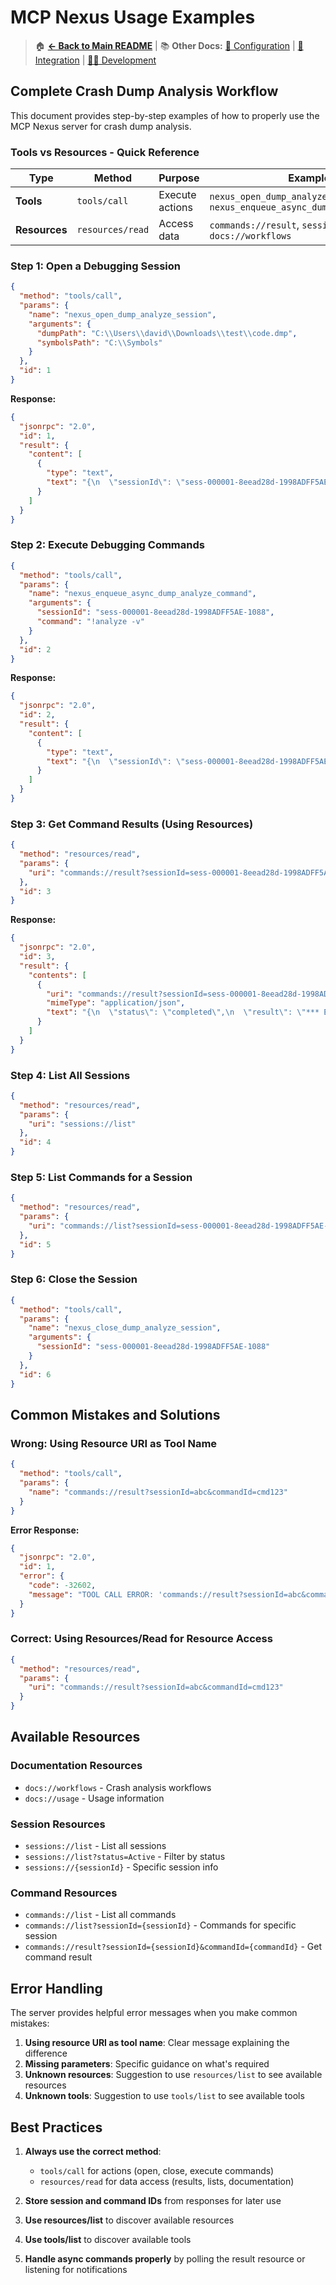 # MCP Nexus Usage Examples

> 🏠 **[← Back to Main README](../README.md)** | 📚 **Other Docs:** [🔧 Configuration](CONFIGURATION.md) | [🤖 Integration](INTEGRATION.md) | [👨‍💻 Development](DEVELOPMENT.md)

## Complete Crash Dump Analysis Workflow

This document provides step-by-step examples of how to properly use the MCP Nexus server for crash dump analysis.

### Tools vs Resources - Quick Reference

| Type | Method | Purpose | Examples |
|------|--------|---------|----------|
| **Tools** | `tools/call` | Execute actions | `nexus_open_dump_analyze_session`, `nexus_enqueue_async_dump_analyze_command` |
| **Resources** | `resources/read` | Access data | `commands://result`, `sessions://list`, `docs://workflows` |

### Step 1: Open a Debugging Session

```json
{
  "method": "tools/call",
  "params": {
    "name": "nexus_open_dump_analyze_session",
    "arguments": {
      "dumpPath": "C:\\Users\\david\\Downloads\\test\\code.dmp",
      "symbolsPath": "C:\\Symbols"
    }
  },
  "id": 1
}
```

**Response:**
```json
{
  "jsonrpc": "2.0",
  "id": 1,
  "result": {
    "content": [
      {
        "type": "text",
        "text": "{\n  \"sessionId\": \"sess-000001-8eead28d-1998ADFF5AE-1088\",\n  \"dumpFile\": \"code.dmp\",\n  \"success\": true,\n  \"message\": \"Session created successfully\"\n}"
      }
    ]
  }
}
```

### Step 2: Execute Debugging Commands

```json
{
  "method": "tools/call",
  "params": {
    "name": "nexus_enqueue_async_dump_analyze_command",
    "arguments": {
      "sessionId": "sess-000001-8eead28d-1998ADFF5AE-1088",
      "command": "!analyze -v"
    }
  },
  "id": 2
}
```

**Response:**
```json
{
  "jsonrpc": "2.0",
  "id": 2,
  "result": {
    "content": [
      {
        "type": "text",
        "text": "{\n  \"sessionId\": \"sess-000001-8eead28d-1998ADFF5AE-1088\",\n  \"commandId\": \"cmd-sess-000001-8eead28d-1998ADFF5AE-1088-0001\",\n  \"success\": true,\n  \"message\": \"Command queued successfully\"\n}"
      }
    ]
  }
}
```

### Step 3: Get Command Results (Using Resources)

```json
{
  "method": "resources/read",
  "params": {
    "uri": "commands://result?sessionId=sess-000001-8eead28d-1998ADFF5AE-1088&commandId=cmd-sess-000001-8eead28d-1998ADFF5AE-1088-0001"
  },
  "id": 3
}
```

**Response:**
```json
{
  "jsonrpc": "2.0",
  "id": 3,
  "result": {
    "contents": [
      {
        "uri": "commands://result?sessionId=sess-000001-8eead28d-1998ADFF5AE-1088&commandId=cmd-sess-000001-8eead28d-1998ADFF5AE-1088-0001",
        "mimeType": "application/json",
        "text": "{\n  \"status\": \"completed\",\n  \"result\": \"*** ERROR ANALYSIS ***\\n\\n*** WARNING: Unable to verify timestamp for ntoskrnl.exe\\n\\n*** Either you are not connected to the internet or your computer doesn't have the correct time set.\\n\\n*** For analysis of this file, run !analyze -v; .ecxr ; kb\\n\\nFAULTING_IP: \\nnt!KeBugCheckEx+0x1e\\nfffff800`01234567 48894c2408      mov     qword ptr [rsp+8],rcx\\n\\nBUGCHECK_STR:  0x1E\\n\\nDEFAULT_BUCKET_ID:  INVALID_PROCESS_ATTACH_ATTEMPT\\n\\nPROCESS_NAME:  System\\n\\nCURRENT_IRQL:  2\\n\\nLAST_CONTROL_TRANSFER:  from fffff800`01234567 to fffff800`01234567\\n\\nSTACK_TEXT:  \\nfffff800`01234567 fffff800`01234567 : 00000000`0000001e 00000000`00000000 00000000`00000000 00000000`00000000 : nt!KeBugCheckEx+0x1e\\n\\nSYMBOL_STACK_INDEX:  0\\n\\nSYMBOL_NAME:  nt!KeBugCheckEx+0x1e\\n\\nFOLLOWUP_NAME:  MachineOwner\\n\\nMODULE_NAME: nt\\n\\nIMAGE_NAME:  ntoskrnl.exe\\n\\nDEBUG_FLR_IMAGE_TIMESTAMP:  0\\n\\nBUCKET_ID:  INVALID_PROCESS_ATTACH_ATTEMPT\\n\\nANALYSIS_VERSION: 6.3.9600.16384 (debuggers(dbg).140716-0322) amd64fre\\n\\nPRIMARY_PROBLEM_CLASS:  INVALID_PROCESS_ATTACH_ATTEMPT\\n\\nBUGCHECK_STR:  0x1E\\n\\nLAST_CONTROL_TRANSFER:  from fffff800`01234567 to fffff800`01234567\\n\\nSTACK_TEXT:  \\nfffff800`01234567 fffff800`01234567 : 00000000`0000001e 00000000`00000000 00000000`00000000 00000000`00000000 : nt!KeBugCheckEx+0x1e\\n\\nSTACK_COMMAND:  .cxr ; kb\\n\\nFAILURE_BUCKET_ID:  INVALID_PROCESS_ATTACH_ATTEMPT\\n\\nBUCKET_ID:  INVALID_PROCESS_ATTACH_ATTEMPT\\n\\nANALYSIS_SOURCE:  FRE\\n\\nFAILURE_ID_HASH_STRING:  km:INVALID_PROCESS_ATTACH_ATTEMPT\\n\\nFAILURE_ID_HASH:  {00000000-0000-0000-0000-000000000000}\\n\\nFollowup: MachineOwner\\n\"\n}"
      }
    ]
  }
}
```

### Step 4: List All Sessions

```json
{
  "method": "resources/read",
  "params": {
    "uri": "sessions://list"
  },
  "id": 4
}
```

### Step 5: List Commands for a Session

```json
{
  "method": "resources/read",
  "params": {
    "uri": "commands://list?sessionId=sess-000001-8eead28d-1998ADFF5AE-1088"
  },
  "id": 5
}
```

### Step 6: Close the Session

```json
{
  "method": "tools/call",
  "params": {
    "name": "nexus_close_dump_analyze_session",
    "arguments": {
      "sessionId": "sess-000001-8eead28d-1998ADFF5AE-1088"
    }
  },
  "id": 6
}
```

## Common Mistakes and Solutions

### Wrong: Using Resource URI as Tool Name

```json
{
  "method": "tools/call",
  "params": {
    "name": "commands://result?sessionId=abc&commandId=cmd123"
  }
}
```

**Error Response:**
```json
{
  "jsonrpc": "2.0",
  "id": 1,
  "error": {
    "code": -32602,
    "message": "TOOL CALL ERROR: 'commands://result?sessionId=abc&commandId=cmd123' is a RESOURCE URI, not a tool name. Use resources/read method to access resources. Use tools/list to see available tools."
  }
}
```

### Correct: Using Resources/Read for Resource Access

```json
{
  "method": "resources/read",
  "params": {
    "uri": "commands://result?sessionId=abc&commandId=cmd123"
  }
}
```

## Available Resources

### Documentation Resources
- `docs://workflows` - Crash analysis workflows
- `docs://usage` - Usage information

### Session Resources
- `sessions://list` - List all sessions
- `sessions://list?status=Active` - Filter by status
- `sessions://{sessionId}` - Specific session info

### Command Resources
- `commands://list` - List all commands
- `commands://list?sessionId={sessionId}` - Commands for specific session
- `commands://result?sessionId={sessionId}&commandId={commandId}` - Get command result

## Error Handling

The server provides helpful error messages when you make common mistakes:

1. **Using resource URI as tool name**: Clear message explaining the difference
2. **Missing parameters**: Specific guidance on what's required
3. **Unknown resources**: Suggestion to use `resources/list` to see available resources
4. **Unknown tools**: Suggestion to use `tools/list` to see available tools

## Best Practices

1. **Always use the correct method**:
   - `tools/call` for actions (open, close, execute commands)
   - `resources/read` for data access (results, lists, documentation)

2. **Store session and command IDs** from responses for later use

3. **Use resources/list** to discover available resources

4. **Use tools/list** to discover available tools

5. **Handle async commands properly** by polling the result resource or listening for notifications
